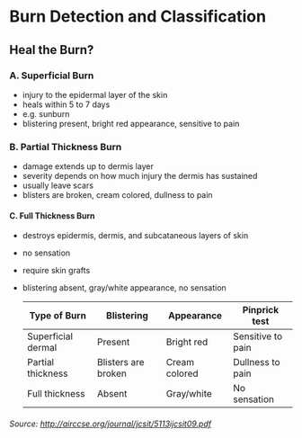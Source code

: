 # Burn Detection and Classification
## Heal the Burn?

### A. Superficial Burn
* injury to the epidermal layer of the skin
* heals within 5 to 7 days
* e.g. sunburn
* blistering present, bright red appearance, sensitive to pain

### B. Partial Thickness Burn
* damage extends up to dermis layer
* severity depends on how much injury the dermis has sustained
* usually leave scars
* blisters are broken, cream colored, dullness to pain

#### C. Full Thickness Burn
* destroys epidermis, dermis, and subcataneous layers of skin
* no sensation
* require skin grafts
* blistering absent, gray/white appearance, no sensation

    | Type of Burn | Blistering | Appearance | Pinprick test |
    |-----|-----|------|---|
    | Superficial dermal | Present | Bright red | Sensitive to pain |
    | Partial thickness | Blisters are broken | Cream colored | Dullness to pain |
    | Full thickness | Absent | Gray/white | No sensation | 

###### Source: http://airccse.org/journal/jcsit/5113ijcsit09.pdf